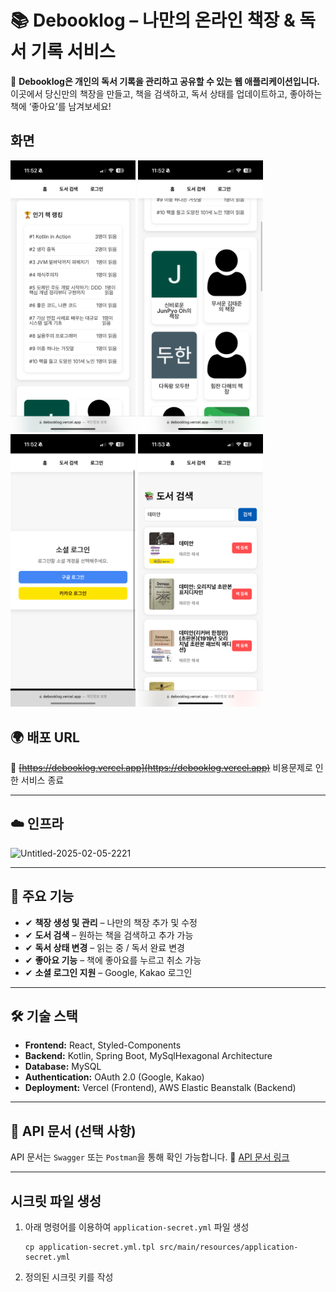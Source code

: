 # 📚 **Debooklog – 나만의 온라인 책장 & 독서 기록 서비스**
🚀 **Debooklog은 개인의 독서 기록을 관리하고 공유할 수 있는 웹 애플리케이션입니다.**
이곳에서 당신만의 책장을 만들고, 책을 검색하고, 독서 상태를 업데이트하고, 좋아하는 책에 ‘좋아요’를 남겨보세요!

## 화면
<img src="doc/debooklog-001.png" alt="drawing" width="200"/>
<img src="doc/debooklog-002.png" alt="drawing" width="200"/>
<img src="doc/debooklog-003.png" alt="drawing" width="200"/>
<img src="doc/debooklog-004.png" alt="drawing" width="200"/>

## 🌍 **배포 URL**
🔗 ~~[https://debooklog.vercel.app](https://debooklog.vercel.app)~~ 비용문제로 인한 서비스 종료

---

## ☁️ 인프라
![Untitled-2025-02-05-2221](https://github.com/user-attachments/assets/28859340-d3fc-48d3-a30d-a157b7a64607)

---

## 🎯 **주요 기능**
- ✔ **책장 생성 및 관리** – 나만의 책장 추가 및 수정
- ✔ **도서 검색** – 원하는 책을 검색하고 추가 가능
- ✔ **독서 상태 변경** – 읽는 중 / 독서 완료 변경
- ✔ **좋아요 기능** – 책에 좋아요를 누르고 취소 가능
- ✔ **소셜 로그인 지원** – Google, Kakao 로그인

---

## 🛠 **기술 스택**
- **Frontend:** React, Styled-Components
- **Backend:** Kotlin, Spring Boot, MySqlHexagonal Architecture
- **Database:** MySQL
- **Authentication:** OAuth 2.0 (Google, Kakao)
- **Deployment:** Vercel (Frontend), AWS Elastic Beanstalk (Backend)

---

## 📖 **API 문서 (선택 사항)**
API 문서는 `Swagger` 또는 `Postman`을 통해 확인 가능합니다.
🔗 [API 문서 링크](https://debooklog.com/swagger-ui/index.html)

---

## 시크릿 파일 생성

1. 아래 명령어를 이용하여 `application-secret.yml` 파일 생성
    ```shell
    cp application-secret.yml.tpl src/main/resources/application-secret.yml
    ```
2. 정의된 시크릿 키를 작성
